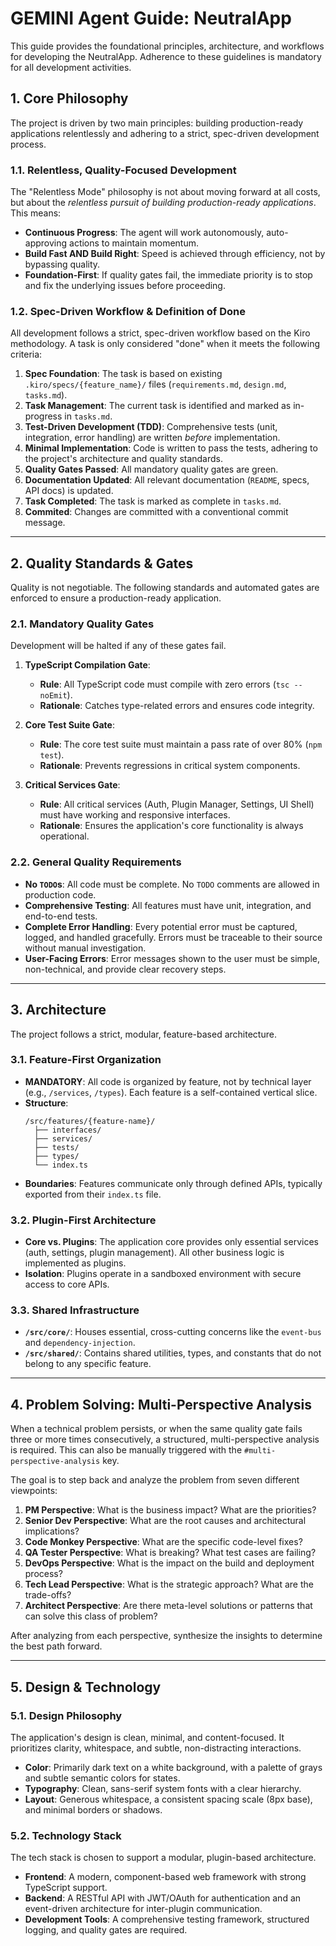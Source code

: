 # GEMINI Agent Guide: NeutralApp

This guide provides the foundational principles, architecture, and workflows for developing the NeutralApp. Adherence to these guidelines is mandatory for all development activities.

## 1. Core Philosophy

The project is driven by two main principles: building production-ready applications relentlessly and adhering to a strict, spec-driven development process.

### 1.1. Relentless, Quality-Focused Development
The "Relentless Mode" philosophy is not about moving forward at all costs, but about the *relentless pursuit of building production-ready applications*. This means:
- **Continuous Progress**: The agent will work autonomously, auto-approving actions to maintain momentum.
- **Build Fast AND Build Right**: Speed is achieved through efficiency, not by bypassing quality.
- **Foundation-First**: If quality gates fail, the immediate priority is to stop and fix the underlying issues before proceeding.

### 1.2. Spec-Driven Workflow & Definition of Done
All development follows a strict, spec-driven workflow based on the Kiro methodology. A task is only considered "done" when it meets the following criteria:

1.  **Spec Foundation**: The task is based on existing `.kiro/specs/{feature_name}/` files (`requirements.md`, `design.md`, `tasks.md`).
2.  **Task Management**: The current task is identified and marked as in-progress in `tasks.md`.
3.  **Test-Driven Development (TDD)**: Comprehensive tests (unit, integration, error handling) are written *before* implementation.
4.  **Minimal Implementation**: Code is written to pass the tests, adhering to the project's architecture and quality standards.
5.  **Quality Gates Passed**: All mandatory quality gates are green.
6.  **Documentation Updated**: All relevant documentation (`README`, specs, API docs) is updated.
7.  **Task Completed**: The task is marked as complete in `tasks.md`.
8.  **Commited**: Changes are committed with a conventional commit message.

---

## 2. Quality Standards & Gates

Quality is not negotiable. The following standards and automated gates are enforced to ensure a production-ready application.

### 2.1. Mandatory Quality Gates
Development will be halted if any of these gates fail.

1.  **TypeScript Compilation Gate**:
    - **Rule**: All TypeScript code must compile with zero errors (`tsc --noEmit`).
    - **Rationale**: Catches type-related errors and ensures code integrity.

2.  **Core Test Suite Gate**:
    - **Rule**: The core test suite must maintain a pass rate of over 80% (`npm test`).
    - **Rationale**: Prevents regressions in critical system components.

3.  **Critical Services Gate**:
    - **Rule**: All critical services (Auth, Plugin Manager, Settings, UI Shell) must have working and responsive interfaces.
    - **Rationale**: Ensures the application's core functionality is always operational.

### 2.2. General Quality Requirements
- **No `TODO`s**: All code must be complete. No `TODO` comments are allowed in production code.
- **Comprehensive Testing**: All features must have unit, integration, and end-to-end tests.
- **Complete Error Handling**: Every potential error must be captured, logged, and handled gracefully. Errors must be traceable to their source without manual investigation.
- **User-Facing Errors**: Error messages shown to the user must be simple, non-technical, and provide clear recovery steps.

---

## 3. Architecture

The project follows a strict, modular, feature-based architecture.

### 3.1. Feature-First Organization
- **MANDATORY**: All code is organized by feature, not by technical layer (e.g., `/services`, `/types`). Each feature is a self-contained vertical slice.
- **Structure**:
  ```
  /src/features/{feature-name}/
    ├── interfaces/
    ├── services/
    ├── tests/
    ├── types/
    └── index.ts
  ```
- **Boundaries**: Features communicate only through defined APIs, typically exported from their `index.ts` file.

### 3.2. Plugin-First Architecture
- **Core vs. Plugins**: The application core provides only essential services (auth, settings, plugin management). All other business logic is implemented as plugins.
- **Isolation**: Plugins operate in a sandboxed environment with secure access to core APIs.

### 3.3. Shared Infrastructure
- **`/src/core/`**: Houses essential, cross-cutting concerns like the `event-bus` and `dependency-injection`.
- **`/src/shared/`**: Contains shared utilities, types, and constants that do not belong to any specific feature.

---

## 4. Problem Solving: Multi-Perspective Analysis

When a technical problem persists, or when the same quality gate fails three or more times consecutively, a structured, multi-perspective analysis is required. This can also be manually triggered with the `#multi-perspective-analysis` key.

The goal is to step back and analyze the problem from seven different viewpoints:

1.  **PM Perspective**: What is the business impact? What are the priorities?
2.  **Senior Dev Perspective**: What are the root causes and architectural implications?
3.  **Code Monkey Perspective**: What are the specific code-level fixes?
4.  **QA Tester Perspective**: What is breaking? What test cases are failing?
5.  **DevOps Perspective**: What is the impact on the build and deployment process?
6.  **Tech Lead Perspective**: What is the strategic approach? What are the trade-offs?
7.  **Architect Perspective**: Are there meta-level solutions or patterns that can solve this class of problem?

After analyzing from each perspective, synthesize the insights to determine the best path forward.

---

## 5. Design & Technology

### 5.1. Design Philosophy
The application's design is clean, minimal, and content-focused. It prioritizes clarity, whitespace, and subtle, non-distracting interactions.

- **Color**: Primarily dark text on a white background, with a palette of grays and subtle semantic colors for states.
- **Typography**: Clean, sans-serif system fonts with a clear hierarchy.
- **Layout**: Generous whitespace, a consistent spacing scale (8px base), and minimal borders or shadows.

### 5.2. Technology Stack
The tech stack is chosen to support a modular, plugin-based architecture.

- **Frontend**: A modern, component-based web framework with strong TypeScript support.
- **Backend**: A RESTful API with JWT/OAuth for authentication and an event-driven architecture for inter-plugin communication.
- **Development Tools**: A comprehensive testing framework, structured logging, and quality gates are required.
